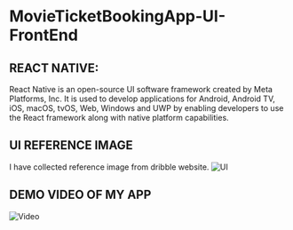 # MovieTicketBookingApp-UI-FrontEnd

## REACT NATIVE:
React Native is an open-source UI software framework created by Meta Platforms, Inc. It is used to develop applications for Android, Android TV, iOS, macOS, tvOS, Web, Windows and UWP by enabling developers to use the React framework along with native platform capabilities.
## UI REFERENCE IMAGE
I have collected reference image from dribble website. 
![UI](https://cdn.dribbble.com/userupload/4095170/file/original-75d382f823a969b74b4d446aaa810147.png?compress=1&resize=1200x900)
## DEMO VIDEO OF MY APP
![Video](https://drive.google.com/file/d/1l5af_1H0czvAsKy_hhEgGPF5V3qgYCLe/view?usp=share_link)
